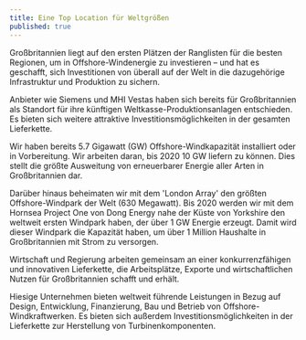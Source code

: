 ```yaml
---
title: Eine Top Location für Weltgrößen
published: true
---
```


Großbritannien liegt auf den ersten Plätzen der Ranglisten für die besten Regionen, um in Offshore-Windenergie zu investieren – und hat es geschafft, sich Investitionen von überall auf der Welt in die dazugehörige Infrastruktur und Produktion zu sichern.

Anbieter wie Siemens und MHI Vestas haben sich bereits für Großbritannien als Standort für ihre künftigen Weltkasse-Produktionsanlagen entschieden. Es bieten sich weitere attraktive Investitionsmöglichkeiten in der gesamten Lieferkette.

Wir haben bereits 5.7 Gigawatt (GW) Offshore-Windkapazität installiert oder in Vorbereitung. Wir arbeiten daran, bis 2020 10 GW liefern zu können. Dies stellt die größte Ausweitung von erneuerbarer Energie aller Arten in Großbritannien dar.

Darüber hinaus beheimaten wir mit dem 'London Array' den größten Offshore-Windpark der Welt (630 Megawatt). Bis 2020 werden wir mit dem Hornsea Project One von Dong Energy nahe der Küste von Yorkshire den weltweit ersten Windpark haben, der über 1 GW Energie erzeugt. Damit wird dieser Windpark die Kapazität haben, um über 1 Million Haushalte in Großbritannien mit Strom zu versorgen.

Wirtschaft und Regierung arbeiten gemeinsam an einer konkurrenzfähigen und innovativen Lieferkette, die Arbeitsplätze, Exporte und wirtschaftlichen Nutzen für Großbritannien schafft und erhält.

Hiesige Unternehmen bieten weltweit führende Leistungen in Bezug auf Design, Entwicklung, Finanzierung, Bau und Betrieb von Offshore-Windkraftwerken. Es bieten sich außerdem Investitionsmöglichkeiten in der Lieferkette zur Herstellung von Turbinenkomponenten.
